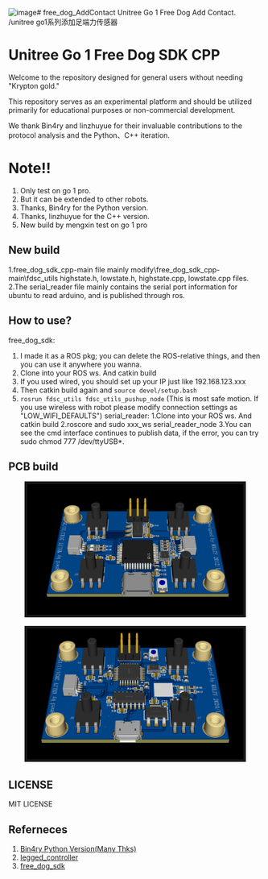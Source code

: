 ![image](https://github.com/user-attachments/assets/0cfd36c9-c9b5-4255-a68f-f8a43cc27664)# free_dog_AddContact
Unitree Go 1 Free Dog Add Contact. /unitree go1系列添加足端力传感器
# Unitree Go 1 Free Dog SDK CPP
Welcome to the repository designed for general users without needing "Krypton gold." 

This repository serves as an experimental platform and should be utilized primarily for educational purposes or non-commercial development. 

We thank Bin4ry and linzhuyue for their invaluable contributions to the protocol analysis and the Python、C++ iteration.

# Note!!
1. Only test on go 1 pro.
2. But it can be extended to other robots.
3. Thanks, Bin4ry for the Python version.
4. Thanks, linzhuyue for the C++ version.
5. New build by mengxin test on go 1 pro

## New build 
1.free_dog_sdk_cpp-main file mainly modify\free_dog_sdk_cpp-main\fdsc_utils highstate.h, lowstate.h, highstate.cpp, lowstate.cpp files.
2.The serial_reader file mainly contains the serial port information for ubuntu to read arduino, and is published through ros.

## How to use?
free_dog_sdk:
1. I made it as a ROS pkg; you can delete the ROS-relative things, and then you can use it anywhere you wanna.
2. Clone into your ROS ws. And catkin build
3. If you used wired, you should set up your IP just like 192.168.123.xxx
4. Then catkin build again and ```source devel/setup.bash```
5. ```rosrun fdsc_utils fdsc_utils_pushup_node``` (This is most safe motion. If you use wireless with robot please modify connection settings as "LOW_WIFI_DEFAULTS")
serial_reader:
1.Clone into your ROS ws. And catkin build
2.roscore and sudo xxx_ws serial_reader_node
3.You can see the cmd interface continues to publish data, if the error, you can try sudo chmod 777 /dev/ttyUSB*.

## PCB build
<p align = "center">
<img src="Pic/sersor_mega32u4.png" width = "430" height = "260" border="5" />
</p>
<p align = "center">
<img src="Pic/sersor_mega328p.png" width = "430" height = "260" border="5" />
</p>
   
## LICENSE
MIT LICENSE

## Referneces
1. [Bin4ry Python Version(Many Thks)](https://github.com/Bin4ry/free-dog-sdk/tree/main)
2. [legged_controller](https://github.com/qiayuanl/legged_control)
3. [free_dog_sdk](https://github.com/linzhuyue/free_dog_sdk_cpp)
